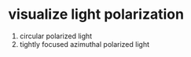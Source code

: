 # visualize light polarization

1. circular polarized light
2. tightly focused azimuthal polarized light
